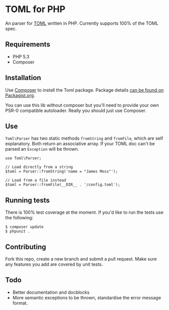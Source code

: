 # TOML for PHP

An parser for [TOML](https://github.com/mojombo/toml) written in PHP. Currently supports 100% of the TOML spec.

## Requirements

- PHP 5.3
- Composer

## Installation

Use [Composer](http://getcomposer.org/) to install the Toml package. Package details [can be found on Packagist.org](https://packagist.org/packages/jamesmoss/toml).

You can use this lib without composer but you'll need to provide your own PSR-0 compatible autoloader. Really you should just use Composer.

## Use

`Toml\Parser` has two static methods `fromString` and `fromFile`, which are self explanatory. Both return an associative array. If your TOML doc can't be parsed an `Exception` will be thrown.

    use Toml\Parser;
    
    // Load directly from a string
    $toml = Parser::fromString('name = "James Moss"');
    
    // Load from a file instead
    $toml = Parser::fromFile(__DIR__ . '/config.toml');
    
## Running tests

There is 100% test coverage at the moment. If you'd like to run the tests use the following:

    $ composer update
    $ phpunit .

## Contributing

Fork this repo, create a new branch and submit a pull request. Make sure any features you add are covered by unit tests.  
   
## Todo

- Better documentation and docblocks
- More semantic exceptions to be thrown, standardise the error message format.